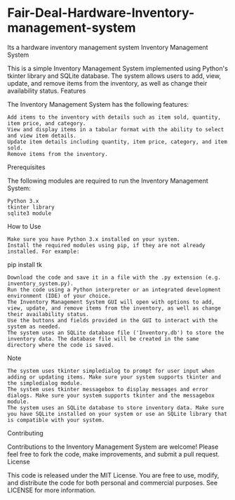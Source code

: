 # Fair-Deal-Hardware-Inventory-management-system
Its a hardware inventory management system
Inventory Management System

This is a simple Inventory Management System implemented using Python's tkinter library and SQLite database. The system allows users to add, view, update, and remove items from the inventory, as well as change their availability status.
Features

The Inventory Management System has the following features:

    Add items to the inventory with details such as item sold, quantity, item price, and category.
    View and display items in a tabular format with the ability to select and view item details.
    Update item details including quantity, item price, category, and item sold.
    Remove items from the inventory.
    

Prerequisites

The following modules are required to run the Inventory Management System:

    Python 3.x
    tkinter library
    sqlite3 module

How to Use

    Make sure you have Python 3.x installed on your system.
    Install the required modules using pip, if they are not already installed. For example:

pip install tk

    Download the code and save it in a file with the .py extension (e.g. inventory_system.py).
    Run the code using a Python interpreter or an integrated development environment (IDE) of your choice.
    The Inventory Management System GUI will open with options to add, view, update, and remove items from the inventory, as well as change their availability status.
    Use the buttons and fields provided in the GUI to interact with the system as needed.
    The system uses an SQLite database file ('Inventory.db') to store the inventory data. The database file will be created in the same directory where the code is saved.

Note

    The system uses tkinter simpledialog to prompt for user input when adding or updating items. Make sure your system supports tkinter and the simpledialog module.
    The system uses tkinter messagebox to display messages and error dialogs. Make sure your system supports tkinter and the messagebox module.
    The system uses an SQLite database to store inventory data. Make sure you have SQLite installed on your system or use an SQLite library that is compatible with your system.

Contributing

Contributions to the Inventory Management System are welcome! Please feel free to fork the code, make improvements, and submit a pull request.
License

This code is released under the MIT License. You are free to use, modify, and distribute the code for both personal and commercial purposes. See LICENSE for more information.
